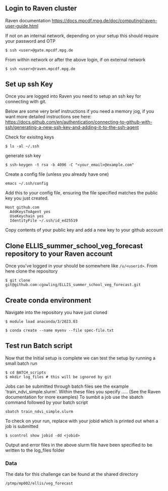 # 

## Login to Raven cluster 
Raven documentation 
https://docs.mpcdf.mpg.de/doc/computing/raven-user-guide.html

If not on an internal network, depending on your setup this should require your password and OTP 
```
$ ssh <user>@gate.mpcdf.mpg.de
```

From within network or after the above login, if on external network 
```
$ ssh <user>@raven.mpcdf.mpg.de
```

## Set up ssh Key 
Once you are logged into Raven you need to setup an ssh key for connecting with git.

Below are some very brief instructions if you need a memory jog, if you want more detailed instructions see here: https://docs.github.com/en/authentication/connecting-to-github-with-ssh/generating-a-new-ssh-key-and-adding-it-to-the-ssh-agent

Check for exisitng keys 
``` shell
$ ls -al ~/.ssh
```

generate ssh key 
```shell
$ ssh-keygen -t rsa -b 4096 -C "<your_email>@example.com"
```

Create a config file  (unless you already have one)

```shell
emacs ~/.ssh/config
```

Add this to your config file, ensuring the file specified matches the public key you just created. 
```text
Host github.com
  AddKeysToAgent yes
  UseKeychain yes
  IdentityFile ~/.ssh/id_ed25519
```

Copy contents of your public key and add a new key to  your github account

## Clone ELLIS_summer_school_veg_forecast repository to your Raven account
Once you've logged in your should be somewhere like `/u/<userid>`. From here clone the repository 
```
$ git clone git@github.com:cgowling/ELLIS_summer_school_veg_forecast.git
```



## Create conda environment 
Navigate into the repository you have just cloned 

```
$ module load anaconda/3/2023.03
```

```
$ conda create --name myenv --file spec-file.txt
```

## Test run Batch script 

Now that  the Initial setup is complete we can test the setup by running a small batch run 

```
$ cd BATCH_scripts
$ mkdir log_files # this will be ignored by git 
```

Jobs can be submitted through batch files  see the example 'train_ndvi_simple.slurm'. Within these files you specify .....
(See the Raven documentation for more examples)
To sumbit a job use the sbatch command followed by your batch script
```
sbatch train_ndvi_simple.slurm
```

To check on your run, replace with your  jobid which is printed out when a job is submitted 

```
$ scontrol show jobid -dd <jobid>
```
Output and error files in the above slurm file have been specified to be written to the log_files folder

### Data 


The data for this challenge can be found at the shared directory 

```
/ptmp/mp002/ellis/veg_forecast
```
